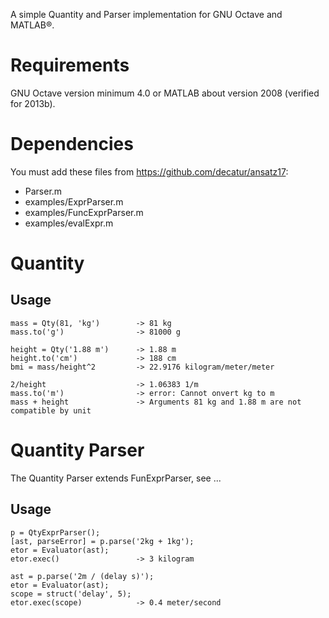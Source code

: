 A simple Quantity and Parser implementation for GNU Octave and MATLAB®.

# Requirements
GNU Octave version minimum 4.0 or MATLAB about version 2008 (verified for 2013b).

# Dependencies
You must add these files from https://github.com/decatur/ansatz17:
* Parser.m
* examples/ExprParser.m
* examples/FuncExprParser.m
* examples/evalExpr.m

# Quantity

## Usage
```
mass = Qty(81, 'kg')        -> 81 kg
mass.to('g')                -> 81000 g

height = Qty('1.88 m')      -> 1.88 m
height.to('cm')             -> 188 cm
bmi = mass/height^2         -> 22.9176 kilogram/meter/meter

2/height                    -> 1.06383 1/m
mass.to('m')                -> error: Cannot onvert kg to m
mass + height               -> Arguments 81 kg and 1.88 m are not compatible by unit
```

# Quantity Parser

The Quantity Parser extends FunExprParser, see ...

## Usage
```
p = QtyExprParser();
[ast, parseError] = p.parse('2kg + 1kg');
etor = Evaluator(ast);
etor.exec()                 -> 3 kilogram

ast = p.parse('2m / (delay s)');
etor = Evaluator(ast);
scope = struct('delay', 5);
etor.exec(scope)            -> 0.4 meter/second
```